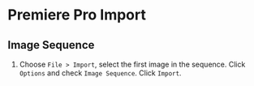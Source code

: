 # Premiere Pro Import

## Image Sequence

1. Choose `File > Import`, select the first image in the sequence. Click `Options` and check `Image Sequence`. Click `Import`.